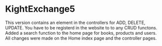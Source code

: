 # KightExchange5
This version contains an <authorize> element in the controllers for ADD, DELETE, UPDATE. 
You have to be registerd in the website to to any CRUD functons.
Added a search function to the home page for books, products and users.
All changes were made on the Home index page and the controller pages.
